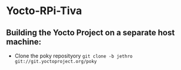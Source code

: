 # Yocto-RPi-Tiva

## Building the Yocto Project on a separate host machine:
* Clone the poky reposityory
`git clone -b jethro git://git.yoctoproject.org/poky`
